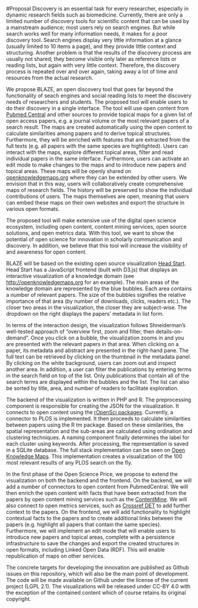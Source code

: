 #Proposal
Discovery is an essential task for every researcher, especially in dynamic research fields such as biomedicine. Currently, there are only a limited number of discovery tools for scientific content that can be used by a mainstream audience; most users rely on search engines. But while search works well for many information needs, it makes for a poor discovery tool. Search engines display very little information at a glance (usually limited to 10 items a page), and they provide little context and structuring. Another problem is that the results of the discovery process are usually not shared; they become visible only later as reference lists or reading lists, but again with very little context. Therefore, the discovery process is repeated over and over again, taking away a lot of time and resources from the actual research.

We propose BLAZE, an open discovery tool that goes far beyond the functionality of seach engines and social reading lists to meet the discovery needs of researchers and students. The proposed tool will enable users to do their discovery in a single interface. The tool will use open content from [Pubmed Central](http://www.ncbi.nlm.nih.gov/pmc/) and other sources to provide topical maps for a given list of open access papers, e.g. a journal volume or the most relevant papers of a search result. The maps are created automatically using the open content to calculate similarities among papers and to derive topical structures. Furthermore, they will be enriched with features that are extracted from the full texts (e.g. all papers with the same species are highlighted). Users can interact with the maps, explore different topical areas, filter and read individual papers in the same interface. Furthermore, users can activate an edit mode to make changes to the maps and to introduce new papers and topical areas. These maps will be openly shared on [openknowledgemaps.org](http://openknowledgemaps.org) where they can be extended by other users. We envision that in this way, users will collaboratively create comprehensive maps of research fields. The history will be preserved to show the individual contributions of users. The maps themselves are open, meaning that users can embed these maps on their own websites and export the structure in various open formats.

The proposed tool will make extensive use of the digital open science ecosystem, including open content, content mining services, open source solutions, and open metrics data. With this tool, we want to show the potential of open science for innovation in scholarly communication and discovery. In addition, we believe that this tool will increase the visibility of and awareness for open content.

BLAZE will be based on the existing open source visualization [Head Start](http://github.com/pkraker/Headstart). Head Start has a JavaScript frontend (built with D3.js) that displays an interactive visualization of a knowledge domain (see http://openknowledgemaps.org for an example). The main areas of the knowledge domain are represented by the blue bubbles. Each area contains a number of relevant papers. The size of the bubbles signifies the relative importance of that area (by number of downloads, clicks, readers etc.). The closer two areas in the visualization, the closer they are subject-wise. The dropdown on the right displays the papers’ metadata in list form.

In terms of the interaction design, the visualization follows Shneiderman’s well-tested approach of “overview first, zoom and filter, then details-on- demand”. Once you click on a bubble, the visualization zooms in and you are presented with the relevant papers in that area. When clicking on a paper, its metadata and abstract are presented in the right-hand pane. The full text can be retrieved by clicking on the thumbnail in the metadata panel. By clicking on the white background, users can zoom out and inspect another area. In addition, a user can filter the publications by entering terms in the search field on top of the list. Only publications that contain all of the search terms are displayed within the bubbles and the list. The list can also be sorted by title, area, and number of readers to facilitate exploration.

The backend of the visualization is written in PHP and R. The preprocessing component is responsible for creating the JSON for the visualization. It connects to open content using the [rOpenSci packages](https://ropensci.org/). Currently, a connector to PLOS is implemented. It then proceeds to calculate similarities between papers using the R tm package. Based on these similarities, the spatial representation and the sub-areas are calculated using ordination and clustering techniques. A naming component finally determines the label for each cluster using keywords. After processing, the representation is saved in a SQLite database. The full stack implementation can be seen on [Open Knowledge Maps](http://openknowledgemaps.org/mozfest). This implementation creates a visualization of the 100 most relevant results of any PLOS search on the fly.

In the first phase of the Open Science Price, we propose to extend the visualization on both the backend and the frontend. On the backend, we will add a number of connectors to open content from PubmedCentral. We will then enrich the open content with facts that have been extracted from the papers by open content mining services such as the [ContentMine](http://contentmine.org). We will also connect to open metrics services, such as [Crossref DET](http://det.labs.crossref.org/) to add further context to the papers.  On the frontend, we will add functionality to highlight contextual facts to the papers and to create additional links between the papers (e.g. highlight all papers that contain the same species). Furthermore, we will implement an edit mode that will enable users to introduce new papers and topical areas, complete with a persistence infrastructure to save the changes and export the created structures in open formats, including Linked Open Data (RDF). This will enable republication of maps on other services.

The concrete targets for developing the innovation are published as Github issues on this repository, which will also be the main point of development. The code will be made available on Github under the license of the current project (LGPL 2.1). The visualizations will be released under CC-BY 4.0 with the exception of the contained content which of course retains its original copyright.
